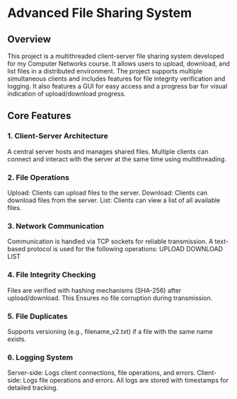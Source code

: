 # Advanced File Sharing System

## Overview

This project is a multithreaded client-server file sharing system developed for my Computer Networks course. It allows users to upload, download, and list files in a distributed environment.
The project supports multiple simultaneous clients and includes features for file integrity verification and logging. It also features a GUI for easy access and a progress bar for visual indication of upload/download progress.

## Core Features

### 1. Client-Server Architecture
A central server hosts and manages shared files. Multiple clients can connect and interact with the server at the same time using multithreading.
### 2. File Operations
Upload: Clients can upload files to the server.
Download: Clients can download files from the server.
List: Clients can view a list of all available files.
### 3. Network Communication
Communication is handled via TCP sockets for reliable transmission.
A text-based protocol is used for the following operations:
UPLOAD
DOWNLOAD
LIST
### 4. File Integrity Checking
Files are verified with hashing mechanisms (SHA-256) after upload/download. This Ensures no file corruption during transmission.
### 5. File Duplicates
Supports versioning (e.g., filename_v2.txt) if a file with the same name exists.
### 6. Logging System
Server-side: Logs client connections, file operations, and errors.
Client-side: Logs file operations and errors.
All logs are stored with timestamps for detailed tracking.

